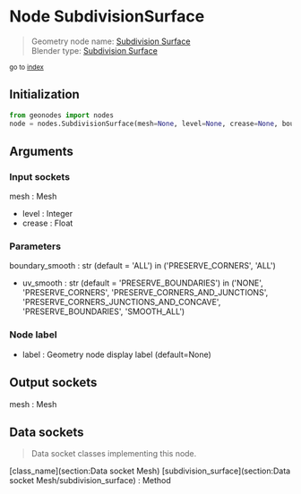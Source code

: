
# Node SubdivisionSurface

> Geometry node name: [Subdivision Surface](https://docs.blender.org/manual/en/latest/modeling/geometry_nodes/material/subdivision_surface.html)<br>
  Blender type: [Subdivision Surface](https://docs.blender.org/api/current/bpy.types.GeometryNodeSubdivisionSurface.html)
  
<sub>go to [index](/docs/index.md)</sub>

## Initialization

```python
from geonodes import nodes
node = nodes.SubdivisionSurface(mesh=None, level=None, crease=None, boundary_smooth='ALL', uv_smooth='PRESERVE_BOUNDARIES', label=None)
```



## Arguments


### Input sockets

mesh : Mesh
- level : Integer
- crease : Float

### Parameters

boundary_smooth : str (default = 'ALL') in ('PRESERVE_CORNERS', 'ALL')
- uv_smooth : str (default = 'PRESERVE_BOUNDARIES') in ('NONE', 'PRESERVE_CORNERS', 'PRESERVE_CORNERS_AND_JUNCTIONS', 'PRESERVE_CORNERS_JUNCTIONS_AND_CONCAVE', 'PRESERVE_BOUNDARIES', 'SMOOTH_ALL')

### Node label

- label : Geometry node display label (default=None)

## Output sockets

mesh : Mesh

## Data sockets

> Data socket classes implementing this node.
  
[class_name](section:Data socket Mesh) [subdivision_surface](section:Data socket Mesh/subdivision_surface) : Method

